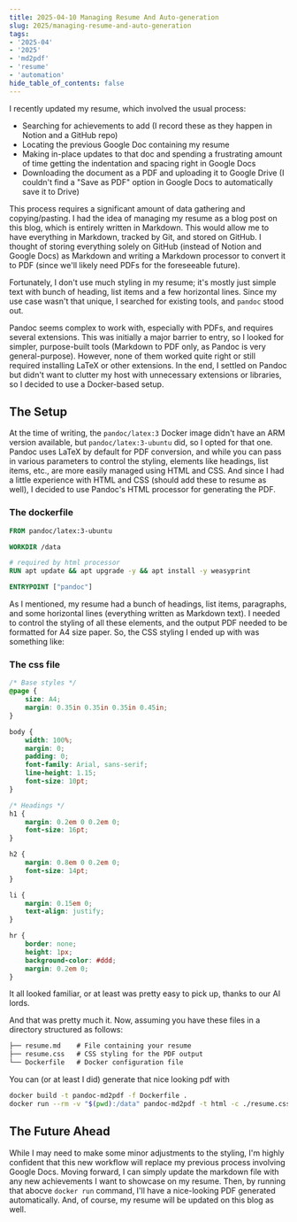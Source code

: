 ```yaml
---
title: 2025-04-10 Managing Resume And Auto-generation
slug: 2025/managing-resume-and-auto-generation
tags:
- '2025-04'
- '2025'
- 'md2pdf'
- 'resume'
- 'automation'
hide_table_of_contents: false
---
```

I recently updated my resume, which involved the usual process:
- Searching for achievements to add (I record these as they happen in Notion and a GitHub repo)
- Locating the previous Google Doc containing my resume
- Making in-place updates to that doc and spending a frustrating amount of time getting the indentation and spacing right in Google Docs<!-- truncate -->
- Downloading the document as a PDF and uploading it to Google Drive (I couldn't find a "Save as PDF" option in Google Docs to automatically save it to Drive)

This process requires a significant amount of data gathering and copying/pasting. I had the idea of managing my resume as a blog post on this blog, which is entirely written in Markdown. This would allow me to have everything in Markdown, tracked by Git, and stored on GitHub. I thought of storing everything solely on GitHub (instead of Notion and Google Docs) as Markdown and writing a Markdown processor to convert it to PDF (since we'll likely need PDFs for the foreseeable future).

Fortunately, I don't use much styling in my resume; it's mostly just simple text with bunch of heading, list items and a few horizontal lines. Since my use case wasn't that unique, I searched for existing tools, and `pandoc` stood out.

Pandoc seems complex to work with, especially with PDFs, and requires several extensions. This was initially a major barrier to entry, so I looked for simpler, purpose-built tools (Markdown to PDF only, as Pandoc is very general-purpose). However, none of them worked quite right or still required installing LaTeX or other extensions. In the end, I settled on Pandoc but didn't want to clutter my host with unnecessary extensions or libraries, so I decided to use a Docker-based setup.

## The Setup
At the time of writing, the `pandoc/latex:3` Docker image didn't have an ARM version available, but `pandoc/latex:3-ubuntu` did, so I opted for that one. Pandoc uses LaTeX by default for PDF conversion, and while you can pass in various parameters to control the styling, elements like headings, list items, etc., are more easily managed using HTML and CSS. And since I had a little experience with HTML and CSS (should add these to resume as well), I decided to use Pandoc's HTML processor for generating the PDF.

### The dockerfile
```Dockerfile
FROM pandoc/latex:3-ubuntu

WORKDIR /data

# required by html processor
RUN apt update && apt upgrade -y && apt install -y weasyprint

ENTRYPOINT ["pandoc"]

```

As I mentioned, my resume had a bunch of headings, list items, paragraphs, and some horizontal lines (everything written as Markdown text). I needed to control the styling of all these elements, and the output PDF needed to be formatted for A4 size paper. So, the CSS styling I ended up with was something like:

### The css file
```css
/* Base styles */
@page {
    size: A4;
    margin: 0.35in 0.35in 0.35in 0.45in;
}

body {
    width: 100%;
    margin: 0;
    padding: 0;
    font-family: Arial, sans-serif;
    line-height: 1.15;
    font-size: 10pt;
}

/* Headings */
h1 {
    margin: 0.2em 0 0.2em 0;
    font-size: 16pt;
}

h2 {
    margin: 0.8em 0 0.2em 0;
    font-size: 14pt;
}

li {
    margin: 0.15em 0;
    text-align: justify;
}

hr {
    border: none;
    height: 1px;
    background-color: #ddd;
    margin: 0.2em 0;
}

```

It all looked familiar, or at least was pretty easy to pick up, thanks to our AI lords.

And that was pretty much it. Now, assuming you have these files in a directory structured as follows:

```txt
├── resume.md    # File containing your resume
├── resume.css   # CSS styling for the PDF output
└── Dockerfile   # Docker configuration file
```

You can (or at least I did) generate that nice looking pdf with
```sh
docker build -t pandoc-md2pdf -f Dockerfile .
docker run --rm -v "$(pwd):/data" pandoc-md2pdf -t html -c ./resume.css ./resume.md -o ./resume.pdf
```

## The Future Ahead
While I may need to make some minor adjustments to the styling, I'm highly confident that this new workflow will replace my previous process involving Google Docs. Moving forward, I can simply update the markdown file with any new achievements I want to showcase on my resume. Then, by running that abocve `docker run` command, I'll have a nice-looking PDF generated automatically. And, of course, my resume will be updated on this blog as well.